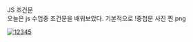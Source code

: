 JS 조건문<br>
오늘은 js 수업중 조건문을 배워보았다.
기본적으로 
!중첩문 사진 찐.png






<a href="C:\JAVA Folder"><img src="중첩문 사진 찐.png" alt="12345"></a>
